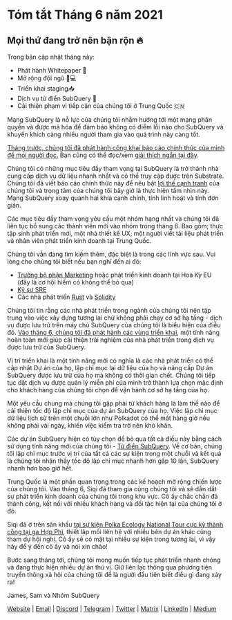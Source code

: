 # Tóm tắt Tháng 6 năm 2021

## Mọi thứ đang trở nên bận rộn 🔥

Trong bản cập nhật tháng này:

-   Phát hành Whitepaper 🎊
-   Mở rộng đội ngũ 👩💻
-   Triển khai staging📥
-   Dịch vụ từ điển SubQuery 📖
-   Cải thiện phạm vi tiếp cận của chúng tôi ở Trung Quốc 🇨🇳

Mạng SubQuery là nỗ lực của chúng tôi nhằm hướng tới một mạng phân quyền và được mã hóa để đảm bảo không có điểm lỗi nào cho SubQuery và khuyến khích càng nhiều người tham gia vào quá trình này càng tốt.

[Tháng trước, chúng tôi đã phát hành công khai báo cáo chính thức của mình để mọi người đọc.](https://static.subquery.network/whitepaper.pdf) Bạn cũng có thể đọc/xem [giải thích ngắn tại đây](https://subquery.medium.com/the-subquery-network-a-summary-46cde0acb010).

Chúng tôi có những mục tiêu đầy tham vọng tại SubQuery là trở thành nhà cung cấp dịch vụ dữ liệu nhanh nhất và có thể truy cập được trên Substrate. Chúng tôi đã viết báo cáo chính thức này để nêu bật [lợi thế cạnh tranh](https://subquery.medium.com/subquery-network-our-goals-and-competitive-advantages-a6efdd544be4) của chúng tôi và trọng tâm của chúng tôi bây giờ là thực hiện tầm nhìn này. Mạng SubQuery xoay quanh hai khía cạnh chính, tính linh hoạt và tính đơn giản.

Các mục tiêu đầy tham vọng yêu cầu một nhóm hạng nhất và chúng tôi đã liên tục bổ sung các thành viên mới vào nhóm trong tháng 6. Bao gôm; thực tập sinh phát triển mới, một nhà thiết kế UX, một người viết tài liệu phát triển và nhân viên phát triển kinh doanh tại Trung Quốc.

Chúng tôi vẫn đang tìm kiếm thêm, đặc biệt là trong các lĩnh vực sau. Vui lòng cho chúng tôi biết nếu bạn nghĩ đến ai đó:

-   [Trưởng bộ phận Marketing](https://angel.co/company/subquery/jobs/1494376-head-of-marketing) hoặc phát triển kinh doanh tại Hoa Kỳ EU (đây là cơ hội hiếm có không thể bỏ qua)
-   [Kỹ sư SRE](https://angel.co/company/subquery/jobs/1497942-site-reliability-engineer)
-   Các nhà phát triển [Rust](https://angel.co/company/subquery/jobs/1494414-rust-developer) và [Solidity](https://angel.co/company/subquery/jobs/1494435-solidity-developer)

Chúng tôi tin rằng các nhà phát triển trong ngành của chúng tôi nên tập trung vào việc xây dựng tương lai chứ không phải chạy cơ sở hạ tầng - dịch vụ được lưu trữ trên máy chủ SubQuery của chúng tôi là biểu hiện của điều đó. [Vào tháng 6, chúng tôi đã phát hành các vùng triển khai](https://subquery.medium.com/deployment-slots-are-here-subquery-projects-4fe2629f8858), một tính năng hoàn toàn mới giúp cải thiện trải nghiệm của nhà phát triển trong dịch vụ được lưu trữ của SubQuery.

Vị trí triển khai là một tính năng mới có nghĩa là các nhà phát triển có thể cập nhật Dự án của họ, lập chỉ mục lại dữ liệu của họ và nâng cấp Dự án SubQuery được lưu trữ của họ mà không có thời gian chết. Chúng tôi tiếp tục đặt dịch vụ được quản lý miễn phí của mình trở thành lựa chọn mặc định cho khách hàng của chúng tôi chọn để vận hành cơ sở hạ tầng của họ.

Một yêu cầu chung mà chúng tôi gặp phải từ khách hàng là làm thế nào để cải thiện tốc độ lập chỉ mục của dự án SubQuery của họ. Việc lập chỉ mục dữ liệu lịch sử trên một chuỗi lớn như Polkadot có thể mất hàng giờ nếu không phải vài ngày, khiến việc kiểm tra trở nên khó khăn.

Các dự án SubQuery hiện có tùy chọn để bỏ qua tất cả điều này bằng cách sử dụng tính năng mới của chúng tôi - [Từ điển SubQuery](https://subquery.medium.com/subquerys-just-got-a-lot-faster-with-the-dictionary-8a7a1447574). Về cơ bản, chúng tôi lập chỉ mục trước vị trí của tất cả các sự kiện trong một chuỗi và kết quả là chúng tôi nhận thấy tốc độ lập chỉ mục nhanh hơn gấp 10 lần, SubQuery nhanh hơn bao giờ hết.

Trung Quốc là một phần quan trọng trong các kế hoạch mở rộng chiến lược của chúng tôi. Vào tháng 6, Siqi đã tham gia cùng chúng tôi và sẽ dẫn dắt sự phát triển kinh doanh của chúng tôi trong khu vực. Cô ấy chắc chắn đã thành công, kết nối với nhiều khách hàng và đối tác hiện tại của chúng tôi ở đó.

Siqi đã ở trên sân khấu [tại sự kiện Polka Ecology National Tour cực kỳ thành công tại ga Hợp Phì](https://twitter.com/SubQueryNetwork/status/1409696588465721348), thiết lập mối liên hệ với nhiều bên dự án khác cũng tham dự hội nghị. Cô ấy sẽ có mặt tại nhiều sự kiện trong tương lai, vì vậy hãy để ý đến cô ấy và nói xin chào!

Bước sang tháng tới, chúng tôi mong muốn tiếp tục phát triển nhanh chóng và đang thực hiện nhiều dự án thú vị. Giữ liên lạc thông qua phương tiện truyền thông xã hội của chúng tôi để là người đầu tiên biết điều gì đang xảy ra!

James, Sam và Nhóm SubQuery

[Website](https://subquery.network/) | [Email](mailto:hello@subquery.network) | [Discord](https://discord.com/invite/78zg8aBSMG) | [Telegram](https://t.me/subquerynetwork) | [Twitter](https://twitter.com/subquerynetwork) | [Matrix](https://matrix.to/#/#subquery:matrix.org) | [LinkedIn](https://www.linkedin.com/company/subquery) | [Medium](https://subquery.medium.com/)
